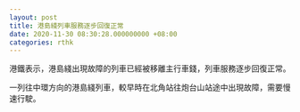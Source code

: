 ```yaml
---
layout: post
title: 港島綫列車服務逐步回復正常
date: 2020-11-30 08:30:28.000000000 +08:00
categories: rthk
---
```


港鐵表示，港島綫出現故障的列車已經被移離主行車錢，列車服務逐步回復正常。

一列往中環方向的港島綫列車，較早時在北角站往炮台山站途中出現故障，需要慢速行駛。
